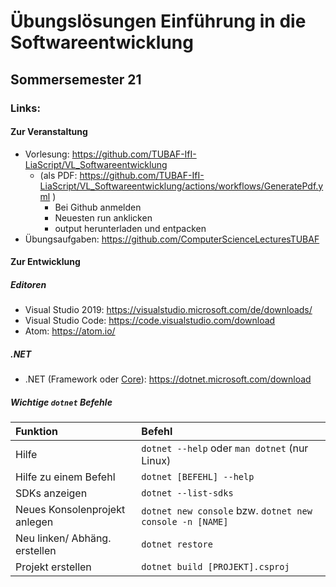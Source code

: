 # Übungslösungen Einführung in die Softwareentwicklung
## Sommersemester 21

### Links:
#### Zur Veranstaltung
- Vorlesung: https://github.com/TUBAF-IfI-LiaScript/VL_Softwareentwicklung
  - (als PDF: https://github.com/TUBAF-IfI-LiaScript/VL_Softwareentwicklung/actions/workflows/GeneratePdf.yml )
    - Bei Github anmelden
    - Neuesten run anklicken
    - output herunterladen und entpacken
- Übungsaufgaben: https://github.com/ComputerScienceLecturesTUBAF

#### Zur Entwicklung
##### Editoren
- Visual Studio 2019: https://visualstudio.microsoft.com/de/downloads/
- Visual Studio Code: https://code.visualstudio.com/download
- Atom: https://atom.io/

##### .NET
- .NET (Framework oder <u>Core</u>): https://dotnet.microsoft.com/download

##### Wichtige `dotnet` Befehle
| Funktion                      | Befehl                                                   |
|:------------------------------|:---------------------------------------------------------|
| Hilfe                         | `dotnet --help` oder `man dotnet` (nur Linux)            |
| Hilfe zu einem Befehl         | `dotnet [BEFEHL] --help`                                 |
| SDKs anzeigen                 | `dotnet --list-sdks`                                     |
| Neues Konsolenprojekt anlegen | `dotnet new console` bzw. `dotnet new console -n [NAME]` |
| Neu linken/ Abhäng. erstellen | `dotnet restore`                                         |
| Projekt erstellen             | `dotnet build [PROJEKT].csproj `                         |
